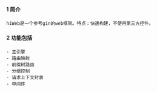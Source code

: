 #### 1 简介
    hiWeb是一个参考gin的web框架。特点：快速构建，不使用第三方控件。
#### 2 功能包括
    - 主引擎
    - 路由映射
    - 前缀树路由
    - 分组控制
    - 请求上下文封装
    - 中间件
